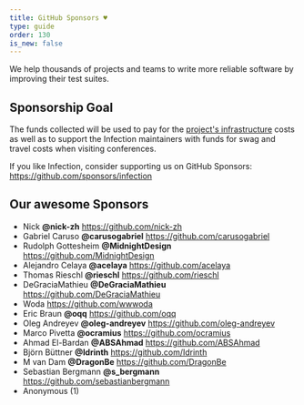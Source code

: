 ```yaml
---
title: GitHub Sponsors ♥️
type: guide
order: 130
is_new: false
---
```


We help thousands of projects and teams to write more reliable software by improving their test suites.

## Sponsorship Goal

The funds collected will be used to pay for the [project's infrastructure](/guide/infection-playground.html) costs as well as to support the Infection maintainers with funds for swag and travel costs when visiting conferences.

If you like Infection, consider supporting us on GitHub Sponsors: https://github.com/sponsors/infection

## Our awesome Sponsors

* Nick **@nick-zh** https://github.com/nick-zh
* Gabriel Caruso **@carusogabriel** https://github.com/carusogabriel
* Rudolph Gottesheim **@MidnightDesign** https://github.com/MidnightDesign
* Alejandro Celaya **@acelaya** https://github.com/acelaya
* Thomas Rieschl **@rieschl** https://github.com/rieschl
* DeGraciaMathieu **@DeGraciaMathieu** https://github.com/DeGraciaMathieu
* Woda https://github.com/wwwoda
* Eric Braun **@oqq** https://github.com/oqq
* Oleg Andreyev **@oleg-andreyev** https://github.com/oleg-andreyev
* Marco Pivetta **@ocramius** https://github.com/ocramius
* Ahmad El-Bardan **@ABSAhmad** https://github.com/ABSAhmad
* Björn Büttner **@Idrinth** https://github.com/Idrinth
* M van Dam **@DragonBe** https://github.com/DragonBe
* Sebastian Bergmann **@s_bergmann** https://github.com/sebastianbergmann
* Anonymous (1)
